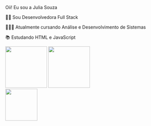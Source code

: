Oii! Eu sou a Julia Souza

🐱‍👤 Sou Desenvolvedora Full Stack <div>

👩🏻‍🎓 Atualmente cursando Análise e Desenvolvimento de Sistemas

📚 Estudando HTML e JavaScript

 <div>
 
  <img height="130em" src="https://github-readme-stats.vercel.app/api?username=jusouzadev&show_icons=true&theme=radical&include_all_commits=true&count_private=true"/>     
<img height = "130cm" src = "https://github-readme-stats.vercel.app/api/top-langs/?username=jusouzadev&layout=compact&langs_count=7&theme=radical" />
 </div>

<div align right>
<img src="https://user-images.githubusercontent.com/99221997/153080122-49c80c4d-b68f-489c-98d3-057ba22a5b63.png" width="100px" />
</div>
